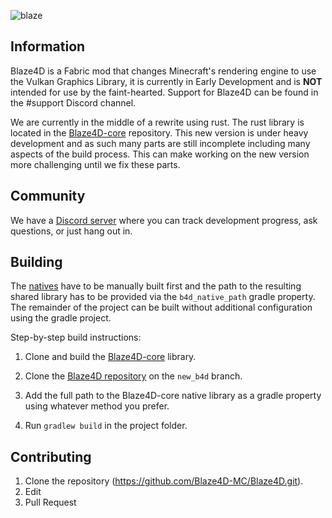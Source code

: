 ![blaze](https://user-images.githubusercontent.com/68126718/125143247-71be4580-e0f0-11eb-88bc-070eb2838435.png)

## Information 
Blaze4D is a Fabric mod that changes Minecraft's rendering engine to use the Vulkan Graphics Library, it is currently in
Early Development and is **NOT** intended for use by the faint-hearted. Support for Blaze4D can be found in the #support
Discord channel.

We are currently in the middle of a rewrite using rust. The rust library is located in the 
[Blaze4D-core](https://github.com/KilnGraphics/Blaze4D-core) repository. This new version is under heavy development
and as such many parts are still incomplete including many aspects of the build process. This can make working on the
new version more challenging until we fix these parts.

## Community
We have a [Discord server](https://discord.gg/H93wJePuWf) where you can track development progress, ask questions, or just hang out in.

## Building
The [natives](https://github.com/KilnGraphics/Blaze4D-core) have to be manually built first and the path to the resulting 
shared library has to be provided via the `b4d_native_path` gradle property. The remainder of the project can be built
without additional configuration using the gradle project.

Step-by-step build instructions:
1. Clone and build the [Blaze4D-core](https://github.com/KilnGraphics/Blaze4D-core) library.

2. Clone the [Blaze4D repository](https://github.com/KilnGraphics/Blaze4D) on the `new_b4d` branch.

3. Add the full path to the Blaze4D-core native library as a gradle property using whatever method you prefer.

4. Run ``gradlew build`` in the project folder.

## Contributing
1. Clone the repository (https://github.com/Blaze4D-MC/Blaze4D.git).
2. Edit
3. Pull Request